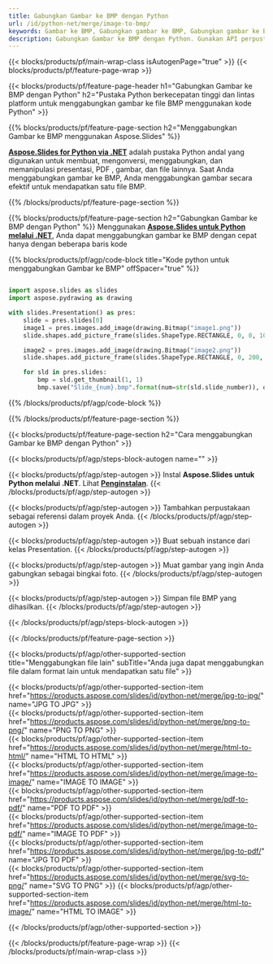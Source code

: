 ```yaml
---
title: Gabungkan Gambar ke BMP dengan Python
url: /id/python-net/merge/image-to-bmp/
keywords: Gambar ke BMP, Gabungkan gambar ke BMP, Gabungkan gambar ke BMP, Gabungkan gambar, Gambar, BMP, API Python, Pustaka Python
description: Gabungkan Gambar ke BMP dengan Python. Gunakan API perpustakaan Python untuk menggabungkan Gambar
---
```


{{< blocks/products/pf/main-wrap-class isAutogenPage="true" >}}
{{< blocks/products/pf/feature-page-wrap >}}

{{< blocks/products/pf/feature-page-header h1="Gabungkan Gambar ke BMP dengan Python" h2="Pustaka Python berkecepatan tinggi dan lintas platform untuk menggabungkan gambar ke file BMP menggunakan kode Python" >}}

{{% blocks/products/pf/feature-page-section h2="Menggabungkan Gambar ke BMP menggunakan Aspose.Slides" %}}

[**Aspose.Slides for Python via .NET**](https://products.aspose.com/slides/id/python-net/) adalah pustaka Python andal yang digunakan untuk membuat, mengonversi, menggabungkan, dan memanipulasi presentasi, PDF , gambar, dan file lainnya. Saat Anda menggabungkan gambar ke BMP, Anda menggabungkan gambar secara efektif untuk mendapatkan satu file BMP.

{{% /blocks/products/pf/feature-page-section %}}




{{% blocks/products/pf/feature-page-section  h2="Gabungkan Gambar ke BMP dengan Python" %}}
Menggunakan [**Aspose.Slides untuk Python melalui .NET**](https://products.aspose.com/slides/id/python-net/), Anda dapat menggabungkan gambar ke BMP dengan cepat hanya dengan beberapa baris kode

{{% blocks/products/pf/agp/code-block title="Kode python untuk menggabungkan Gambar ke BMP" offSpacer="true" %}}
```python

import aspose.slides as slides
import aspose.pydrawing as drawing

with slides.Presentation() as pres:
    slide = pres.slides[0]
    image1 = pres.images.add_image(drawing.Bitmap("image1.png"))
	slide.shapes.add_picture_frame(slides.ShapeType.RECTANGLE, 0, 0, 100, 100, image1)

    image2 = pres.images.add_image(drawing.Bitmap("image2.png"))
	slide.shapes.add_picture_frame(slides.ShapeType.RECTANGLE, 0, 200, 100, 100, image2)

    for sld in pres.slides:
        bmp = sld.get_thumbnail(1, 1)
        bmp.save("Slide_{num}.bmp".format(num=str(sld.slide_number)), drawing.imaging.ImageFormat.bmp)
```
{{% /blocks/products/pf/agp/code-block %}}

{{% /blocks/products/pf/feature-page-section %}}




{{< blocks/products/pf/feature-page-section  h2="Cara menggabungkan Gambar ke BMP dengan Python" >}}


{{< blocks/products/pf/agp/steps-block-autogen name="" >}}


{{< blocks/products/pf/agp/step-autogen >}}
Instal **Aspose.Slides untuk Python melalui .NET**. Lihat [**Penginstalan**](https://docs.aspose.com/slides/python-net/installation/).
{{< /blocks/products/pf/agp/step-autogen >}}

{{< blocks/products/pf/agp/step-autogen >}}
Tambahkan perpustakaan sebagai referensi dalam proyek Anda.
{{< /blocks/products/pf/agp/step-autogen >}}

{{< blocks/products/pf/agp/step-autogen >}}
Buat sebuah instance dari kelas Presentation.
{{< /blocks/products/pf/agp/step-autogen >}}

{{< blocks/products/pf/agp/step-autogen >}}
Muat gambar yang ingin Anda gabungkan sebagai bingkai foto.
{{< /blocks/products/pf/agp/step-autogen >}}

{{< blocks/products/pf/agp/step-autogen >}}
Simpan file BMP yang dihasilkan.
{{< /blocks/products/pf/agp/step-autogen >}}


{{< /blocks/products/pf/agp/steps-block-autogen >}}


{{< /blocks/products/pf/feature-page-section >}}




{{< blocks/products/pf/agp/other-supported-section title="Menggabungkan file lain" subTitle="Anda juga dapat menggabungkan file dalam format lain untuk mendapatkan satu file" >}}

{{< blocks/products/pf/agp/other-supported-section-item href="https://products.aspose.com/slides/id/python-net/merge/jpg-to-jpg/" name="JPG TO JPG" >}}  
{{< blocks/products/pf/agp/other-supported-section-item href="https://products.aspose.com/slides/id/python-net/merge/png-to-png/" name="PNG TO PNG" >}}  
{{< blocks/products/pf/agp/other-supported-section-item href="https://products.aspose.com/slides/id/python-net/merge/html-to-html/" name="HTML TO HTML" >}}  
{{< blocks/products/pf/agp/other-supported-section-item href="https://products.aspose.com/slides/id/python-net/merge/image-to-image/" name="IMAGE TO IMAGE" >}}  
{{< blocks/products/pf/agp/other-supported-section-item href="https://products.aspose.com/slides/id/python-net/merge/pdf-to-pdf/" name="PDF TO PDF" >}}  
{{< blocks/products/pf/agp/other-supported-section-item href="https://products.aspose.com/slides/id/python-net/merge/image-to-pdf/" name="IMAGE TO PDF" >}}  
{{< blocks/products/pf/agp/other-supported-section-item href="https://products.aspose.com/slides/id/python-net/merge/jpg-to-pdf/" name="JPG TO PDF" >}}  
{{< blocks/products/pf/agp/other-supported-section-item href="https://products.aspose.com/slides/id/python-net/merge/svg-to-png/" name="SVG TO PNG" >}} 
{{< blocks/products/pf/agp/other-supported-section-item href="https://products.aspose.com/slides/id/python-net/merge/html-to-image/" name="HTML TO IMAGE" >}}  
  


{{< /blocks/products/pf/agp/other-supported-section >}}

{{< /blocks/products/pf/feature-page-wrap >}}
{{< /blocks/products/pf/main-wrap-class >}}